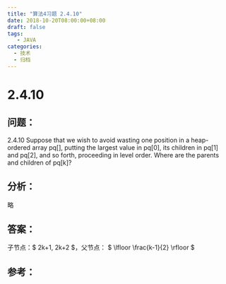 ```yaml
---
title: "算法4习题 2.4.10"
date: 2018-10-20T08:00:00+08:00
draft: false
tags: 
   - JAVA
categories:
  - 技术
  - 归档
---
```


# 2.4.10

## 问题：
2.4.10 Suppose that we wish to avoid wasting one position in a heap-ordered array pq[], putting the largest value in pq[0], its children in pq[1] and pq[2], and so forth, proceeding in level order. Where are the parents and children of pq[k]?

## 分析：

略

## 答案：

子节点：$ 2k+1, 2k+2 $，父节点： $ \lfloor \frac{k-1}{2} \rfloor $


## 参考：
